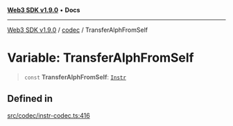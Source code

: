 [**Web3 SDK v1.9.0**](../../../README.md) • **Docs**

***

[Web3 SDK v1.9.0](../../../globals.md) / [codec](../README.md) / TransferAlphFromSelf

# Variable: TransferAlphFromSelf

> `const` **TransferAlphFromSelf**: [`Instr`](../type-aliases/Instr.md)

## Defined in

[src/codec/instr-codec.ts:416](https://github.com/Mystic-Nayy/alephium-web3/blob/ee41f5e0e7d7fb0b155fe62f05b2ac03772895ca/packages/web3/src/codec/instr-codec.ts#L416)
